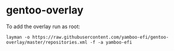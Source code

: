 # gentoo-overlay

To add the overlay run as root:


    layman -o https://raw.githubusercontent.com/yamboo-efi/gentoo-overlay/master/repositories.xml -f -a yamboo-efi